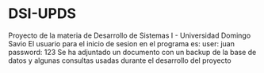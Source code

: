# DSI-UPDS
Proyecto de la materia de Desarrollo de Sistemas I - Universidad Domingo Savio
El usuario para el inicio de sesion en el programa es:
    user: juan  
    password: 123
Se ha adjuntado un documento con un backup de la base de datos y algunas consultas usadas durante el desarrollo del proyecto
